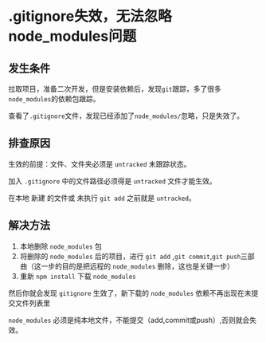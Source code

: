 # .gitignore失效，无法忽略node_modules问题

## 发生条件

拉取项目，准备二次开发，但是安装依赖后，发现`git`跟踪，多了很多`node_modules`的依赖包跟踪。

查看了`.gitignore`文件，发现已经添加了`node_modules/`忽略，只是失效了。

## 排查原因

生效的前提：文件、文件夹必须是 `untracked` 未跟踪状态。

加入 `.gitignore` 中的文件路径必须得是 `untracked` 文件才能生效。

在本地 新建 的文件或 未执行 `git add` 之前就是 `untracked`。

## 解决方法

1. 本地删除 `node_modules` 包
2. 将删除的 `node_modules` 后的项目，进行 `git add` ,`git commit`,`git push`三部曲（这一步的目的是把远程的 `node_modules` 删除，这也是关键一步）
3. 重新 `npm install` 下载 `node_modules`

然后你就会发现 `gitignore` 生效了，新下载的 `node_modules` 依赖不再出现在未提交文件列表里

`node_modules` 必须是纯本地文件，不能提交（add,commit或push）,否则就会失效。
